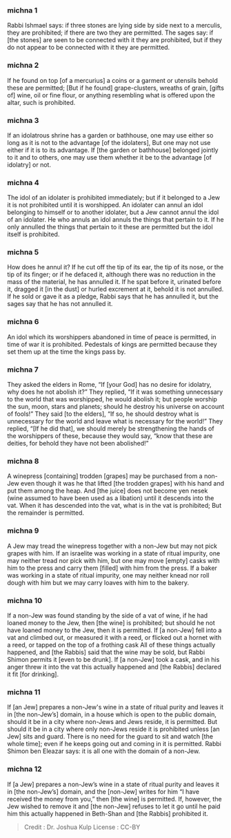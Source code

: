 
### michna 1
Rabbi Ishmael says: if three stones are lying side by side next to a merculis, they are prohibited; if there are two they are permitted. The sages say: if [the stones] are seen to be connected with it they are prohibited, but if they do not appear to be connected with it they are permitted.

### michna 2
If he found on top [of a mercurius] a coins or a garment or utensils behold these are permitted; [But if he found] grape-clusters, wreaths of grain, [gifts of] wine, oil or fine flour, or anything resembling what is offered upon the altar, such is prohibited.

### michna 3
If an idolatrous shrine has a garden or bathhouse, one may use either so long as it is not to the advantage [of the idolaters], But one may not use either if it is to its advantage. If [the garden or bathhouse] belonged jointly to it and to others, one may use them whether it be to the advantage [of idolatry] or not.

### michna 4
The idol of an idolater is prohibited immediately; but if it belonged to a Jew it is not prohibited until it is worshipped. An idolater can annul an idol belonging to himself or to another idolater, but a Jew cannot annul the idol of an idolater. He who annuls an idol annuls the things that pertain to it. If he only annulled the things that pertain to it these are permitted but the idol itself is prohibited.

### michna 5
How does he annul it? If he cut off the tip of its ear, the tip of its nose, or the tip of its finger; or if he defaced it, although there was no reduction in the mass of the material, he has annulled it. If he spat before it, urinated before it, dragged it [in the dust] or hurled excrement at it, behold it is not annulled. If he sold or gave it as a pledge, Rabbi says that he has annulled it, but the sages say that he has not annulled it.

### michna 6
An idol which its worshippers abandoned in time of peace is permitted, in time of war it is prohibited. Pedestals of kings are permitted because they set them up at the time the kings pass by.

### michna 7
They asked the elders in Rome, “If [your God] has no desire for idolatry, why does he not abolish it?” They replied, “If it was something unnecessary to the world that was worshipped, he would abolish it; but people worship the sun, moon, stars and planets; should he destroy his universe on account of fools!” They said [to the elders], “If so, he should destroy what is unnecessary for the world and leave what is necessary for the world!” They replied, “[If he did that], we should merely be strengthening the hands of the worshippers of these, because they would say, “know that these are deities, for behold they have not been abolished!”

### michna 8
A winepress [containing] trodden [grapes] may be purchased from a non-Jew even though it was he that lifted [the trodden grapes] with his hand and put them among the heap. And [the juice] does not become yen nesek (wine assumed to have been used as a libation) until it descends into the vat. When it has descended into the vat, what is in the vat is prohibited; But the remainder is permitted.

### michna 9
A Jew may tread the winepress together with a non-Jew but may not pick grapes with him. If an israelite was working in a state of ritual impurity, one may neither tread nor pick with him, but one may move [empty] casks with him to the press and carry them [filled] with him from the press. If a baker was working in a state of ritual impurity, one may neither knead nor roll dough with him but we may carry loaves with him to the bakery.

### michna 10
If a non-Jew was found standing by the side of a vat of wine, if he had loaned money to the Jew, then [the wine] is prohibited; but should he not have loaned money to the Jew, then it is permitted. If [a non-Jew] fell into a vat and climbed out, or measured it with a reed, or flicked out a hornet with a reed, or tapped on the top of a frothing cask All of these things actually happened, and [the Rabbis] said that the wine may be sold, but Rabbi Shimon permits it [even to be drunk]. If [a non-Jew] took a cask, and in his anger threw it into the vat   this actually happened and [the Rabbis] declared it fit [for drinking].

### michna 11
If [an Jew] prepares a non-Jew's wine in a state of ritual purity and leaves it in [the non-Jew’s] domain, in a house which is open to the public domain, should it be in a city where non-Jews and Jews reside, it is permitted. But should it be in a city where only non-Jews reside it is prohibited unless [an Jew] sits and guard. There is no need for the guard to sit and watch [the whole time]; even if he keeps going out and coming in it is permitted. Rabbi Shimon ben Eleazar says: it is all one with the domain of a non-Jew.

### michna 12
If [a Jew] prepares a non-Jew’s wine in a state of ritual purity and leaves it in [the non-Jew’s] domain, and the [non-Jew] writes for him “I have received the money from you,” then [the wine] is permitted. If, however, the Jew wished to remove it and [the non-Jew] refuses to let it go until he paid him   this actually happened in Beth-Shan and [the Rabbis] prohibited it.

>Credit : Dr. Joshua Kulp
>License : CC-BY
